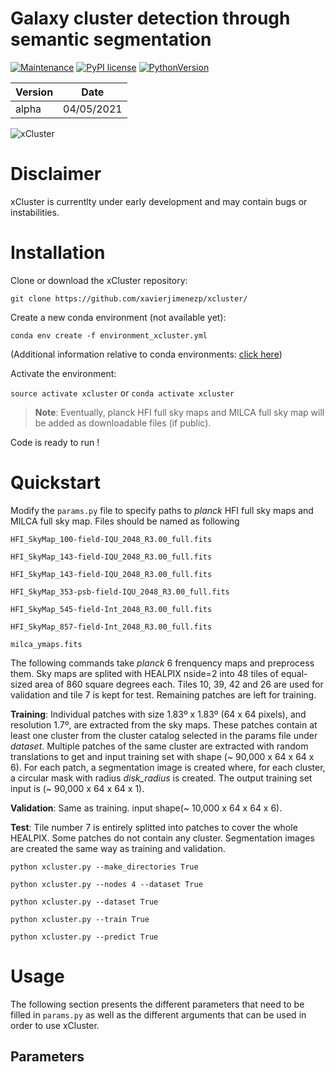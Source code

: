 # Galaxy cluster detection through semantic segmentation
[![Maintenance](https://img.shields.io/badge/Maintained%3F-yes-green.svg)](https://GitHub.com/Naereen/StrapDown.js/graphs/commit-activity) [![PyPI license](https://img.shields.io/pypi/l/ansicolortags.svg)](https://pypi.python.org/pypi/ansicolortags/) [![PythonVersion](https://camo.githubusercontent.com/fcb8bcdc6921dd3533a1ed259cebefdacbc27f2148eab6af024f6d6458d5ec1f/68747470733a2f2f696d672e736869656c64732e696f2f62616467652f707974686f6e2d332e36253230253743253230332e37253230253743253230332e38253230253743253230332e392d626c7565)](https://img.shields.io/badge/python-3.6%20%7C%203.7%20%7C%203.8%20%7C%203.9-blue)


|Version         |Date                          |
|----------------|-------------------------------|
|alpha|04/05/2021            |

![xCluster](https://github.com/xavierjimenezp/xcluster/mask.png)


# Disclaimer
xCluster is currentlty under early development and may contain bugs or instabilities. 

# Installation 
Clone or download the xCluster repository:

`git clone https://github.com/xavierjimenezp/xcluster/`

Create a new conda environment (not available yet):

`conda env create -f environment_xcluster.yml`

(Additional information relative to conda environments: [click here](https://docs.conda.io/projects/conda/en/latest/user-guide/tasks/manage-environments.html#)) 

Activate the environment:

`source activate xcluster`
or 
`conda activate xcluster`

> **Note**: Eventually, planck HFI full sky maps and MILCA full sky map will be added as downloadable files (if public).

Code is ready to run !

# Quickstart

Modify the `params.py` file to specify paths to *planck* HFI full sky maps and MILCA full sky map. Files should be named as following

`HFI_SkyMap_100-field-IQU_2048_R3.00_full.fits`

`HFI_SkyMap_143-field-IQU_2048_R3.00_full.fits`

`HFI_SkyMap_143-field-IQU_2048_R3.00_full.fits`

`HFI_SkyMap_353-psb-field-IQU_2048_R3.00_full.fits`

`HFI_SkyMap_545-field-Int_2048_R3.00_full.fits`

`HFI_SkyMap_857-field-Int_2048_R3.00_full.fits`

`milca_ymaps.fits`


The following commands take *planck* 6 frenquency maps and preprocess them. 
Sky maps are splited with HEALPIX nside=2 into 48 tiles of equal-sized area of 860 square degrees each. Tiles 10, 39, 42 and 26 are used for validation and tile 7 is kept for test. Remaining patches are left for training.

**Training**: Individual patches with size 1.83º x 1.83º  (64 x 64 pixels), and resolution 1.7º, are extracted from the sky maps. These patches contain at least one cluster from the cluster catalog selected in the params file under *dataset*. Multiple patches of the same cluster are extracted with random translations to get and input training set with shape (~ 90,000 x 64 x 64 x 6). For each patch, a segmentation image is created where, for each cluster, a circular mask with radius *disk_radius* is created. The output training set input is (~ 90,000 x 64 x 64 x 1).

**Validation**: Same as training. input shape(~ 10,000 x 64 x 64 x 6).

**Test**: Tile number 7 is entirely splitted into patches to cover the whole HEALPIX. Some patches do not contain any cluster. Segmentation images are created the same way as training and validation.

`python xcluster.py --make_directories True`

`python xcluster.py --nodes 4 --dataset True`

`python xcluster.py --dataset True`

`python xcluster.py --train True`

`python xcluster.py --predict True`

# Usage

The following section presents the different parameters that need to be filled in `params.py` as well as the different arguments that can be used in order to use xCluster.

## Parameters
